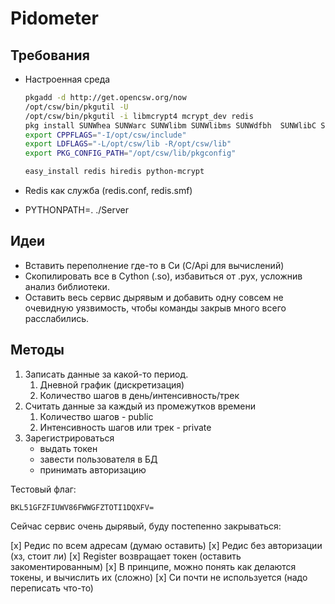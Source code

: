 # Pidometer #

  
## Требования ##

+   Настроенная среда

    ```bash
    pkgadd -d http://get.opencsw.org/now
    /opt/csw/bin/pkgutil -U
    /opt/csw/bin/pkgutil -i libmcrypt4 mcrypt_dev redis
    pkg install SUNWhea SUNWarc SUNWlibm SUNWlibms SUNWdfbh  SUNWlibC SUNWzlib gcc-43 wget gnu-make
    export CPPFLAGS="-I/opt/csw/include"
    export LDFLAGS="-L/opt/csw/lib -R/opt/csw/lib"
    export PKG_CONFIG_PATH="/opt/csw/lib/pkgconfig"
    
    easy_install redis hiredis python-mcrypt
    ```
    
+   Redis как служба (redis.conf, redis.smf)
+   PYTHONPATH=. ./Server


## Идеи ##

+   Вставить переполнение где-то в Си (C/Api для вычислений)
+   Скопилировать все в Cython (.so), избавиться от .pyx, усложнив анализ библиотеки.
+   Оставить весь сервис дырявым и добавить одну совсем не очевидную уязвимость,
    чтобы команды закрыв много всего расслабились.


## Методы ##

1.  Записать данные за какой-то период.
    1.  Дневной график (дискретизация)
    2.  Количество шагов в день/интенсивность/трек
2.  Считать данные за каждый из промежутков времени
    1.  Количество шагов - public
    2.  Интенсивность шагов или трек - private
3.  Зарегистрироваться
    +   выдать токен
    +   завести пользователя в БД
    +   принимать авторизацию


Тестовый флаг:

    BKL51GFZFIUWV86FWWGFZTOTI1DQXFV=

Сейчас сервис очень дырявый, буду постепенно закрываться:

[x] Редис по всем адресам (думаю оставить)
[x]  Редис без авторизации (хз, стоит ли)
[x] Register возвращает токен (оставить закоментированным)
[x]  В принципе, можно понять как делаются токены, и вычислить их (сложно)
[x]  Си почти не используется (надо переписать что-то)

